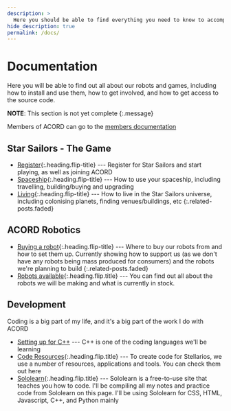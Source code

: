 ```yaml
---
description: >
  Here you should be able to find everything you need to know to accomplish the most common tasks when blogging with Hydejack.
hide_description: true
permalink: /docs/
---
```


# Documentation
Here you will be able to find out all about our robots and games, including how to install and use them, how to get involved, and how to get access to the source code.

**NOTE**: This section is not yet complete
{:.message}

Members of ACORD can go to the [members documentation](http://allianceofdroids.org.au/aod/docs)

## Star Sailors - The Game
* [Register]{:.heading.flip-title} --- Register for Star Sailors and start playing, as well as joining ACORD
* [Spaceship]{:.heading.flip-title} --- How to use your spaceship, including travelling, building/buying and upgrading
* [Living]{:.heading.flip-title} --- How to live in the Star Sailors universe, including colonising planets, finding venues/buildings, etc
{:.related-posts.faded}

## ACORD Robotics
* [Buying a robot]{:.heading.flip-title} --- Where to buy our robots from and how to set them up. Currently showing how to support us (as we don't have any robots being mass produced for consumers) and the robots we're planning to build
{:.related-posts.faded}
* [Robots available]{:.heading.flip.title} --- You can find out all about the robots we will be making and what is currently in stock.

## Development
Coding is a big part of my life, and it's a big part of the work I do with ACORD
* [Setting up for C++](http://acord-robotics.github.io/starsailors/cplusplus-settingup) --- C++ is  one of the coding languages we'll be learning
* [Code Resources]{:.heading.flip.title} --- To create code for Stellarios, we use a number of resources, applications and tools. You can check them out here
* [Sololearn]{:.heading.flip.title} --- Sololearn is a free-to-use site that teaches you how to code. I'll be compiling all my notes and practice code from Sololearn on this page. I'll be using Sololearn for CSS, HTML, Javascript, C++, and Python mainly

[register]: register.md
[spaceship]: spaceship.md
[living]: living.md
[Code Resources]: resources.md
[buying a robot]: setting-up-robot.md
[writing]: writing.md
[scripts]: scripts.md
[Robots available]: atock.md
[advanced]: advanced.md
[LICENSE]: ../LICENSE.md
[NOTICE]: ../NOTICE.md
[Sololearn]: sololearn.md
[CHANGELOG]: ../CHANGELOG.md

